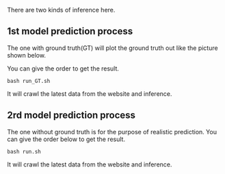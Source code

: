 There are two kinds of inference here.

## 1st model prediction process
The one with ground truth(GT) will plot the ground truth out like the picture shown below.

You can give the order to get the result.
```
bash run_GT.sh
```
It will crawl the latest data from the website and inference.

## 2rd model prediction process
The one without ground truth is for the purpose of realistic prediction.
You can give the order below to get the result.
```
bash run.sh
```
It will crawl the latest data from the website and inference.
